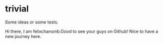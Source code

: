 # trivial
Some ideas or some tests.

Hi there, I am felixchansmb.Good to see your guys on Github!
Nice to have a new journey here.
